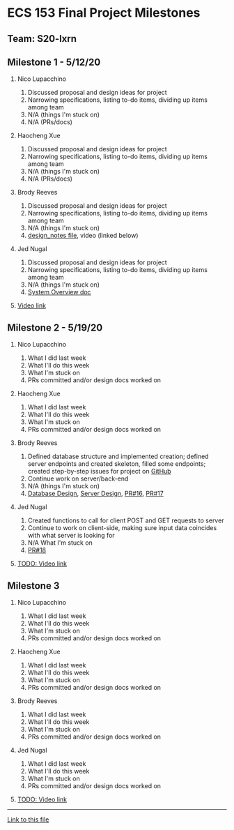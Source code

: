 # ECS 153 Final Project Milestones

## Team: S20-lxrn

## Milestone 1 - 5/12/20

1. Nico Lupacchino
    1. Discussed proposal and design ideas for project
    2. Narrowing specifications, listing to-do items, dividing up items among team
    3. N/A (things I'm stuck on)
    4. N/A (PRs/docs)

2. Haocheng Xue
    1. Discussed proposal and design ideas for project
    2. Narrowing specifications, listing to-do items, dividing up items among team
    3. N/A (things I'm stuck on)
    4. N/A (PRs/docs)

3. Brody Reeves
    1. Discussed proposal and design ideas for project
    2. Narrowing specifications, listing to-do items, dividing up items among team
    3. N/A (things I'm stuck on)
    4. [design_notes file](design_notes.md), video (linked below)

4. Jed Nugal
    1. Discussed proposal and design ideas for project
    2. Narrowing specifications, listing to-do items, dividing up items among team
    3. N/A (things I'm stuck on)
    4. [System Overview doc](https://drive.google.com/open?id=1IcOdwrLCkMLTloHzCs40QoAPKALc6yp9Idbgoxn7XNE)

5. [Video link](https://drive.google.com/open?id=1aN34YqYZqhmuJZwmT-035vbgnScySC9J)

## Milestone 2 - 5/19/20

1. Nico Lupacchino
    1. What I did last week
    2. What I'll do this week
    3. What I'm stuck on
    4. PRs committed and/or design docs worked on

2. Haocheng Xue
    1. What I did last week
    2. What I'll do this week
    3. What I'm stuck on
    4. PRs committed and/or design docs worked on

3. Brody Reeves
    1. Defined database structure and implemented creation; defined server endpoints and created skeleton, filled some endpoints; created step-by-step issues for project on [GitHub](https://github.com/ECS153/final-project-lxrn/issues)
    2. Continue work on server/back-end
    3. N/A (things I'm stuck on)
    4. [Database Design](https://drive.google.com/open?id=1CwaiUK4NBgboTmCGACoL0nrbz92aiH9jH1Y0kP213aI), [Server Design](https://drive.google.com/open?id=1CCT0qwcj22Xd-gN1lyAWmXCmTvgSAgmGQEKaVYkR6Vc), [PR#16](https://github.com/ECS153/final-project-lxrn/pull/16), [PR#17](https://github.com/ECS153/final-project-lxrn/pull/17)

4. Jed Nugal
    1. Created functions to call for client POST and GET requests to server
    2. Continue to work on client-side, making sure input data coincides with what server is looking for
    3. N/A What I'm stuck on
    4. [PR#18](https://github.com/ECS153/final-project-lxrn/pull/18)

5. [TODO: Video link](milestones.md)

## Milestone 3

1. Nico Lupacchino
    1. What I did last week
    2. What I'll do this week
    3. What I'm stuck on
    4. PRs committed and/or design docs worked on

2. Haocheng Xue
    1. What I did last week
    2. What I'll do this week
    3. What I'm stuck on
    4. PRs committed and/or design docs worked on

3. Brody Reeves
    1. What I did last week
    2. What I'll do this week
    3. What I'm stuck on
    4. PRs committed and/or design docs worked on

4. Jed Nugal
    1. What I did last week
    2. What I'll do this week
    3. What I'm stuck on
    4. PRs committed and/or design docs worked on

5. [TODO: Video link](milestones.md)

---

[Link to this file](milestones.md)
